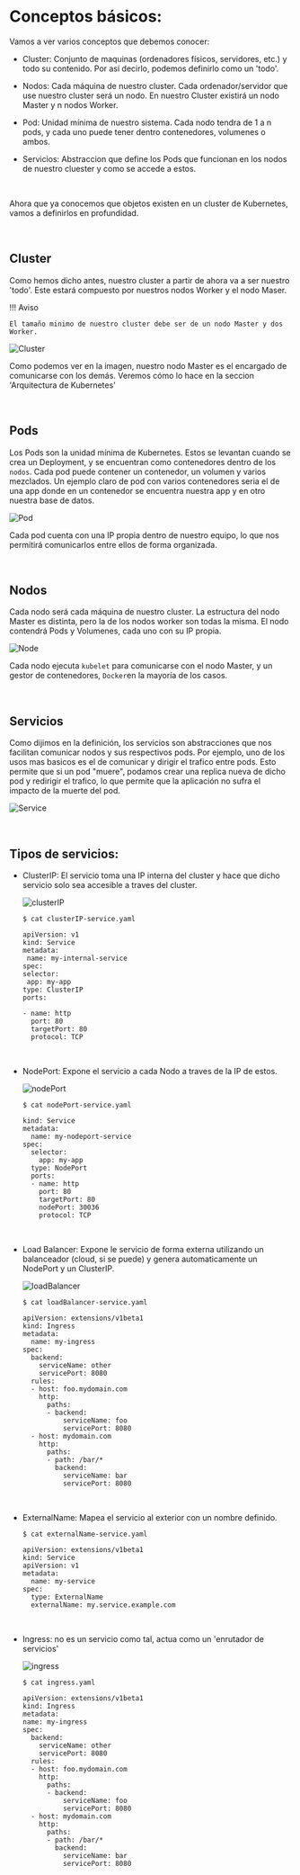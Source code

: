 # Conceptos básicos:

Vamos a ver varios conceptos que debemos conocer:

- Cluster: Conjunto de maquinas (ordenadores físicos, servidores, etc.) y todo su contenido. Por así decirlo, podemos definirlo como un 'todo'.

- Nodos: Cada máquina de nuestro cluster. Cada ordenador/servidor que use nuestro cluster será un nodo. En nuestro Cluster existirá un nodo Master y n nodos Worker.

- Pod: Unidad mínima de nuestro sistema. Cada nodo tendra de 1 a n pods, y cada uno puede tener dentro contenedores, volumenes o ambos.

- Servicios: Abstraccion que define los Pods que funcionan en los nodos de nuestro cluester y como se accede a estos.

<br>

Ahora que ya conocemos que objetos existen en un cluster de Kubernetes, vamos a definirlos en profundidad.

<br>

## Cluster

Como hemos dicho antes, nuestro cluster a partir de ahora va a ser nuestro 'todo'. Este estará compuesto por nuestros nodos Worker y el nodo Maser.

!!! Aviso

    El tamaño minimo de nuestro cluster debe ser de un nodo Master y dos Worker.

![Cluster](images/cluster.png)

Como podemos ver en la imagen, nuestro nodo Master es el encargado de comunicarse con los demás. Veremos cómo lo hace en la seccion 'Arquitectura de Kubernetes'

<br>

## Pods

Los Pods son la unidad mínima de Kubernetes. Estos se levantan cuando se crea un Deployment, y se encuentran como contenedores dentro de los `nodos`.
Cada pod puede contener un contenedor, un volumen y varios mezclados.
Un ejemplo claro de pod con varios contenedores seria el de una app donde en un contenedor se encuentra nuestra app y en otro nuestra base de datos.

![Pod](images/pod.png)

Cada pod cuenta con una IP propia dentro de nuestro equipo, lo que nos permitirá comunicarlos entre ellos de forma organizada.

<br>

## Nodos

Cada nodo será cada máquina de nuestro cluster. La estructura del nodo Master es distinta, pero la de los nodos worker son todas la misma. El nodo contendrá Pods y Volumenes, cada uno con su IP propia.

![Node](images/nodo.png)

Cada nodo ejecuta `kubelet` para comunicarse con el nodo Master, y un gestor de contenedores, `Docker`en la mayoría de los casos.

<br>

## Servicios

Como dijimos en la definición, los servicios son abstracciones que nos facilitan comunicar nodos y sus respectivos pods.
Por ejemplo, uno de los usos mas basicos es el de comunicar y dirigir el trafico entre pods. Esto permite que si un pod "muere", podamos crear una replica nueva de dicho pod y redirigir el trafico, lo que permite que la aplicación no sufra el impacto de la muerte del pod.

![Service](images/servicio.png)

<br>

## Tipos de servicios:

- ClusterIP: El servicio toma una IP interna del cluster y hace que dicho servicio solo sea accesible a traves del cluster.

  ![clusterIP](images/clusterIP-service.png)

  ```
  $ cat clusterIP-service.yaml

  apiVersion: v1
  kind: Service
  metadata:
   name: my-internal-service
  spec:
  selector:
   app: my-app
  type: ClusterIP
  ports:

  - name: http
    port: 80
    targetPort: 80
    protocol: TCP
  ```

  <br>

- NodePort: Expone el servicio a cada Nodo a traves de la IP de estos.

  ![nodePort](images/nodePort-service.png)

  ```
  $ cat nodePort-service.yaml

  kind: Service
  metadata:
    name: my-nodeport-service
  spec:
    selector:
      app: my-app
    type: NodePort
    ports:
    - name: http
      port: 80
      targetPort: 80
      nodePort: 30036
      protocol: TCP
  ```

  <br>

- Load Balancer: Expone le servicio de forma externa utilizando un balanceador (cloud, si se puede) y genera automaticamente un NodePort y un ClusterIP.

  ![loadBalancer](images/loadBalancer-service.png)

  ```
  $ cat loadBalancer-service.yaml

  apiVersion: extensions/v1beta1
  kind: Ingress
  metadata:
    name: my-ingress
  spec:
    backend:
      serviceName: other
      servicePort: 8080
    rules:
    - host: foo.mydomain.com
      http:
        paths:
        - backend:
            serviceName: foo
            servicePort: 8080
    - host: mydomain.com
      http:
        paths:
        - path: /bar/*
          backend:
            serviceName: bar
            servicePort: 8080
  ```

  <br>

- ExternalName: Mapea el servicio al exterior con un nombre definido.

  ```
  $ cat externalName-service.yaml

  apiVersion: extensions/v1beta1
  kind: Service
  apiVersion: v1
  metadata:
    name: my-service
  spec:
    type: ExternalName
    externalName: my.service.example.com
  ```

  <br>

- Ingress: no es un servicio como tal, actua como un 'enrutador de servicios'

  ![ingress](images/ingress.png)

  ```
  $ cat ingress.yaml

  apiVersion: extensions/v1beta1
  kind: Ingress
  metadata:
  name: my-ingress
  spec:
    backend:
      serviceName: other
      servicePort: 8080
    rules:
    - host: foo.mydomain.com
      http:
        paths:
        - backend:
            serviceName: foo
            servicePort: 8080
    - host: mydomain.com
      http:
        paths:
        - path: /bar/*
          backend:
            serviceName: bar
            servicePort: 8080
  ```

  <br>
